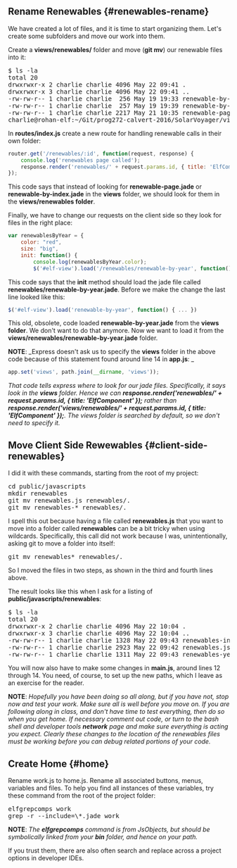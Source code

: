 ## Rename Renewables {#renewables-rename}

We have created a lot of files, and it is time to start organizing them. Let's create some subfolders and move our work into them.

Create a **views/renewables/** folder and move (**git mv**) our renewable files into it:

<pre>
$ ls -la
total 20
drwxrwxr-x 2 charlie charlie 4096 May 22 09:41 .
drwxrwxr-x 3 charlie charlie 4096 May 22 09:41 ..
-rw-rw-r-- 1 charlie charlie  256 May 19 19:33 renewable-by-index.jade
-rw-rw-r-- 1 charlie charlie  257 May 19 19:39 renewable-by-year.jade
-rw-rw-r-- 1 charlie charlie 2217 May 21 10:35 renewable-page.jade
charlie@rohan-elf:~/Git/prog272-calvert-2016/SolarVoyager/views/renewables
</pre>

In **routes/index.js** create a new route for handling renewable calls in their own folder:

```javascript
router.get('/renewables/:id', function(request, response) {
    console.log('renewables page called');
    response.render('renewables/' + request.params.id, { title: 'ElfComponent' });
});
```

This code says that instead of looking for **renewable-page.jade** or **renewable-by-index.jade** in the **views** folder, we should look for them in the **views/renewables folder**.

Finally, we have to change our requests on the client side so they look for files in the right place:

```javascript
var renewablesByYear = {
    color: "red",
    size: "big",
    init: function() {
        console.log(renewablesByYear.color);
        $('#elf-view').load('/renewables/renewable-by-year', function() {
```

This code says that the **init** method should load the jade file called **renewables/renewable-by-year.jade**. Before we make the change the last line looked like this:

```javascript
$('#elf-view').load('renewable-by-year', function() { ... })
```

This old, obsolete, code loaded **renewable-by-year.jade** from the **views folder**. We don't want to do that anymore. Now we want to load it from the **views/renewables/renewable-by-year.jade** folder.

**NOTE**: _Express doesn't ask us to specify the **views** folder in the above code because of this statement found around line 14 in **app.js**: _

```javascript
app.set('views', path.join(__dirname, 'views'));
```
_That code tells express where to look for our jade files. Specifically, it says look in the **views** folder. Hence we can **response.render('renewables/' + request.params.id, { title: 'ElfComponent' });** rather than **response.render('views/renewables/' + request.params.id, { title: 'ElfComponent' });**. The views folder is searched by default, so we don't need to specify it._

## Move Client Side Rewewables {#client-side-renewables}

I did it with these commands, starting from the root of my project:

<pre>
cd public/javascripts
mkdir renewables
git mv renewables.js renewables/.
git mv renewables-* renewables/.
</pre>

I spell this out because having a file called **renewables.js** that you want to move into a folder called **renewables** can be a bit tricky when using wildcards. Specifically, this call did not work because I was, unintentionally, asking git to move a folder into itself:

<pre>
git mv renewables* renewables/.
</pre>

So I moved the files in two steps, as shown in the third and fourth lines above.

The result looks like this when I ask for a listing of **public/javascripts/renewables**:

<pre>
$ ls -la
total 20
drwxrwxr-x 2 charlie charlie 4096 May 22 10:04 .
drwxrwxr-x 3 charlie charlie 4096 May 22 10:04 ..
-rw-rw-r-- 1 charlie charlie 1328 May 22 09:43 renewables-index.js
-rw-rw-r-- 1 charlie charlie 2923 May 22 09:42 renewables.js
-rw-rw-r-- 1 charlie charlie 1311 May 22 09:43 renewables-year.js
</pre>

You will now also have to make some changes in **main.js**, around lines 12 through 14. You need, of course, to set up the new paths, which I leave as an exercise for the reader.

**NOTE**: _Hopefully you have been doing so all along, but if you have not, stop now and test your work. Make sure all is well before you move on. If you are following along in class, and don't have time to test everything, then do so when you get home. If necessary comment out code, or turn to the bash shell and developer tools **network** page and make sure everything is acting you expect. Clearly these changes to the location of the renewables files must be working before you can debug related portions of your code._

## Create Home {#home}

Rename work.js to home.js. Rename all associated buttons, menus, variables and files. To help you find all instances of these variables, try these command from the root of the project folder:

<pre>
elfgrepcomps work
grep -r --include=\*.jade work
</pre>

**NOTE**: _The **elfgrepcomps** command is from JsObjects, but should be symbolically linked from your **bin** folder, and hence on your path._

If you trust them, there are also often search and replace across a project options in developer IDEs.

